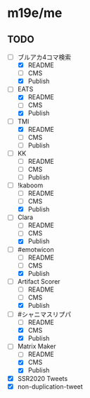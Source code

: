 # m19e/me

## TODO

- [ ] ブルアカ4コマ検索
  - [x] README
  - [ ] CMS
  - [x] Publish
- [ ] EATS
  - [x] README
  - [ ] CMS
  - [x] Publish
- [ ] TMI
  - [x] README
  - [ ] CMS
  - [ ] Publish
- [ ] KK
  - [ ] README
  - [ ] CMS
  - [ ] Publish
- [ ] !kaboom
  - [ ] README
  - [ ] CMS
  - [x] Publish
- [ ] Clara
  - [ ] README
  - [ ] CMS
  - [x] Publish
- [ ] #emotwicon
  - [ ] README
  - [ ] CMS
  - [x] Publish
- [ ] Artifact Scorer
  - [ ] README
  - [ ] CMS
  - [x] Publish
- [ ] #シャニマスリプパ
  - [ ] README
  - [x] CMS
  - [x] Publish
- [ ] Matrix Maker
  - [ ] README
  - [x] CMS
  - [x] Publish
- [x] SSR2020 Tweets
- [x] non-duplication-tweet
